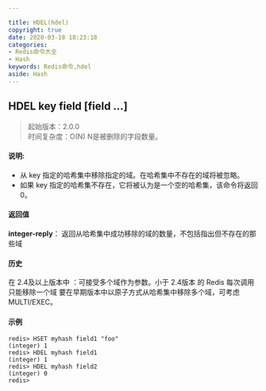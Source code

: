 ```yaml
---

title: HDEL(hdel)
copyright: true
date: 2020-03-18 18:23:18
categories: 
- Redis命令大全
- Hash
keywords: Redis命令,hdel
aside: Hash
---
```

## HDEL key field [field ...] 
>起始版本：2.0.0<br/>时间复杂度：O(N) N是被删除的字段数量。  


#### 说明:
* 从 key 指定的哈希集中移除指定的域。在哈希集中不存在的域将被忽略。
* 如果 key 指定的哈希集不存在，它将被认为是一个空的哈希集，该命令将返回0。

#### 返回值

**integer-reply**： 返回从哈希集中成功移除的域的数量，不包括指出但不存在的那些域


#### 历史


在 2.4及以上版本中 ：可接受多个域作为参数。小于 2.4版本 的 Redis 每次调用只能移除一个域 要在早期版本中以原子方式从哈希集中移除多个域，可考虑 MULTI/EXEC。


#### 示例

```
redis> HSET myhash field1 "foo"
(integer) 1
redis> HDEL myhash field1
(integer) 1
redis> HDEL myhash field2
(integer) 0
redis> 
```